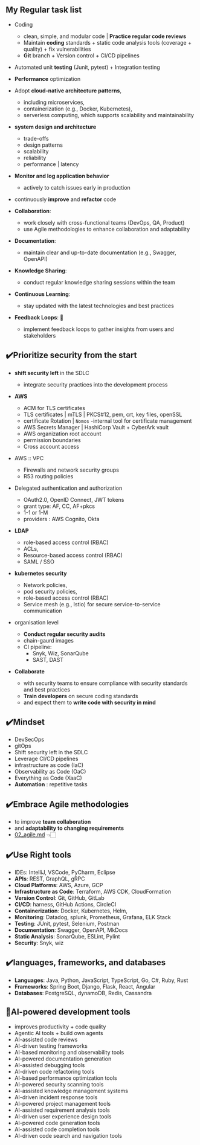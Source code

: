 ##  My Regular task list
- Coding
    - clean, simple, and modular code | **Practice regular code reviews**
    - Maintain **coding** standards + static code analysis tools (coverage + quality) + fix vulnerabilities
    - **Git** branch + Version control + CI/CD pipelines
- Automated unit **testing** (Junit, pytest) + Integration testing
- **Performance** optimization
- Adopt **cloud-native architecture patterns**, 
    - including microservices, 
    - containerization (e.g., Docker, Kubernetes),
    - serverless computing, which supports scalability and maintainability
- **system design and architecture**
    - trade-offs 
    - design patterns
    - scalability
    - reliability
    - performance | latency 
- **Monitor and log application behavior** 
    - actively to catch issues early in production
- continuously **improve** and **refactor** code

- **Collaboration**:
    - work closely with cross-functional teams (DevOps, QA, Product)
    - use Agile methodologies to enhance collaboration and adaptability
- **Documentation**:
    - maintain clear and up-to-date documentation (e.g., Swagger, OpenAPI)
- **Knowledge Sharing**:
    - conduct regular knowledge sharing sessions within the team
- **Continuous Learning**:
    - stay updated with the latest technologies and best practices
- **Feedback Loops**: 🔸
    - implement feedback loops to gather insights from users and stakeholders

## ✔️Prioritize **security** from the start 
- **shift security left** in the SDLC
    - integrate security practices into the development process

- **AWS** 
    - ACM for TLS certificates
    - TLS certificates | mTLS | PKCS#12, pem, crt, key files, openSSL
    - certificate Rotation | `Nomos` -internal tool for certificate management
    - AWS Secrets Manager | HashiCorp Vault + CyberArk vault
    - AWS organization root account
    - permission boundaries
    - Cross account access
- AWS :: VPC
  - Firewalls and network security groups 
  - R53 routing policies
- Delegated authentication and authorization
    - OAuth2.0, OpenID Connect, JWT tokens
    - grant type: AF, CC, AF+pkcs 
    - 1-1 or 1-M
    - providers : AWS Cognito, Okta
- **LDAP** 
    - role-based access control (RBAC)
    - ACLs, 
    - Resource-based access control (RBAC)
    - SAML / SSO
- **kubernetes security**
    - Network policies, 
    - pod security policies, 
    - role-based access control (RBAC)
    - Service mesh (e.g., Istio) for secure service-to-service communication

- organisation level
    - **Conduct regular security audits** 
    - chain-gaurd images
    - CI pipeline: 
        - Snyk, Wiz, SonarQube
        - SAST, DAST
- **Collaborate** 
    - with security teams to ensure compliance with security standards and best practices
    - **Train developers** on secure coding standards 
    - and expect them to **write code with security in mind**

## ✔️Mindset
- DevSecOps
- gitOps
- Shift security left in the SDLC
- Leverage CI/CD pipelines
- infrastructure as code (IaC)
- Observability as Code (OaC)
- Everything as Code (XaaC)
- **Automation** : repetitive tasks

## ✔️Embrace Agile methodologies
- to improve **team collaboration** 
- and **adaptability to changing requirements**
- [02_agile.md](02_agile.md) 👈🏻

## ✔️Use Right tools
- IDEs: IntelliJ, VSCode, PyCharm, Eclipse
- **APIs**: REST, GraphQL, gRPC
- **Cloud Platforms**: AWS, Azure, GCP
- **Infrastructure as Code**: Terraform, AWS CDK, CloudFormation
- **Version Control**: Git, GitHub, GitLab
- **CI/CD**: harness, GitHub Actions, CircleCI
- **Containerization**: Docker, Kubernetes, Helm, 
- **Monitoring**: Datadog, splunk, Prometheus, Grafana, ELK Stack
- **Testing**: JUnit, pytest, Selenium, Postman
- **Documentation**: Swagger, OpenAPI, MkDocs
- **Static Analysis**: SonarQube, ESLint, Pylint
- **Security**: Snyk, wiz

## ✔️languages, frameworks, and databases
- **Languages**: Java, Python, JavaScript, TypeScript, Go, C#, Ruby, Rust
- **Frameworks**: Spring Boot, Django, Flask, React, Angular
- **Databases**: PostgreSQL, dynamoDB, Redis, Cassandra

## 🤖AI-powered development tools 
- improves productivity + code quality 
- Agentic AI tools + build own agents
- AI-assisted code reviews
- AI-driven testing frameworks
- AI-based monitoring and observability tools
- AI-powered documentation generation
- AI-assisted debugging tools
- AI-driven code refactoring tools
- AI-based performance optimization tools
- AI-powered security scanning tools
- AI-assisted knowledge management systems
- AI-driven incident response tools
- AI-powered project management tools
- AI-assisted requirement analysis tools
- AI-driven user experience design tools
- AI-powered code generation tools
- AI-assisted code completion tools
- AI-driven code search and navigation tools